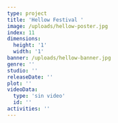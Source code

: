 ```yaml
---
type: project
title: 'Hellow Festival '
image: /uploads/hellow-poster.jpg
index: 11
dimensions:
  height: '1'
  width: '1'
banner: /uploads/hellow-banner.jpg
genre: ''
studio: ''
releaseDate: ''
plot: ''
videoData:
  type: 'sin video'
  id: ''
activities: ''
---
```


